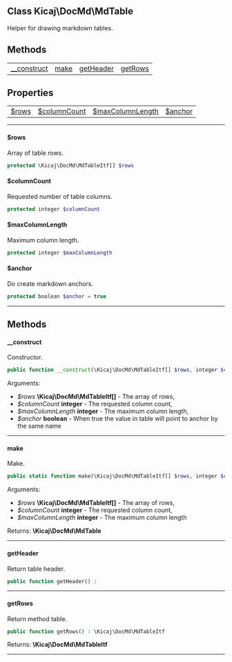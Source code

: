 ## Class Kicaj\DocMd\MdTable
Helper for drawing markdown tables.

## Methods

|                          |                          |                          |                          |
| ------------------------ | ------------------------ | ------------------------ | ------------------------ |
[__construct](#__construct)|      [make](#make)       | [getHeader](#getheader)  |   [getRows](#getrows)    |

## Properties

|                                    |                                    |                                    |                                    |
| ---------------------------------- | ---------------------------------- | ---------------------------------- | ---------------------------------- |
           [$rows](#rows)           |    [$columnCount](#columncount)    |[$maxColumnLength](#maxcolumnlength)|         [$anchor](#anchor)         |

-------

#### $rows
Array of table rows.

```php
protected \Kicaj\DocMd\MdTableItf[] $rows
```

#### $columnCount
Requested number of table columns.

```php
protected integer $columnCount
```

#### $maxColumnLength
Maximum column length.

```php
protected integer $maxColumnLength
```

#### $anchor
Do create markdown anchors.

```php
protected boolean $anchor = true
```

-------
## Methods
#### __construct
Constructor.
```php
public function __construct(\Kicaj\DocMd\MdTableItf[] $rows, integer $columnCount, integer $maxColumnLength, boolean $anchor) : 
```
Arguments:
- _$rows_ **\Kicaj\DocMd\MdTableItf[]** - The array of rows, 
- _$columnCount_ **integer** - The requested column count, 
- _$maxColumnLength_ **integer** - The maximum column length, 
- _$anchor_ **boolean** - When true the value in table will point to anchor by the same name

-------
#### make
Make.
```php
public static function make(\Kicaj\DocMd\MdTableItf[] $rows, integer $columnCount, integer $maxColumnLength) : \Kicaj\DocMd\MdTable
```
Arguments:
- _$rows_ **\Kicaj\DocMd\MdTableItf[]** - The array of rows, 
- _$columnCount_ **integer** - The requested column count, 
- _$maxColumnLength_ **integer** - The maximum column length

Returns: **\Kicaj\DocMd\MdTable**

-------
#### getHeader
Return table header.
```php
public function getHeader() : 
```

-------
#### getRows
Return method table.
```php
public function getRows() : \Kicaj\DocMd\MdTableItf
```

Returns: **\Kicaj\DocMd\MdTableItf**

-------
